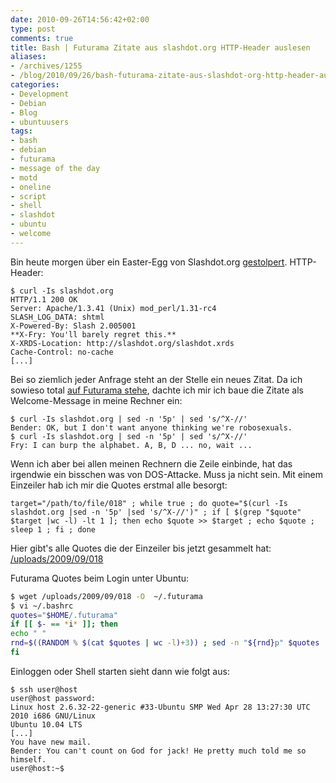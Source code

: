 ```yaml
---
date: 2010-09-26T14:56:42+02:00
type: post
comments: true
title: Bash | Futurama Zitate aus slashdot.org HTTP-Header auslesen
aliases:
- /archives/1255
- /blog/2010/09/26/bash-futurama-zitate-aus-slashdot-org-http-header-auslesen
categories:
- Development
- Debian
- Blog
- ubuntuusers
tags:
- bash
- debian
- futurama
- message of the day
- motd
- oneline
- script
- shell
- slashdot
- ubuntu
- welcome
---
```


Bin heute morgen über ein Easter-Egg von Slashdot.org
[gestolpert](http://www.eastereggs.svensoltmann.de/content/view/686/26/).
HTTP-Header:

```
$ curl -Is slashdot.org
HTTP/1.1 200 OK
Server: Apache/1.3.41 (Unix) mod_perl/1.31-rc4
SLASH_LOG_DATA: shtml
X-Powered-By: Slash 2.005001
**X-Fry: You'll barely regret this.**
X-XRDS-Location: http://slashdot.org/slashdot.xrds
Cache-Control: no-cache
[...]
```

Bei so ziemlich jeder Anfrage steht an der Stelle ein neues Zitat. Da ich
sowieso total [auf Futurama stehe](/archives/995), dachte ich mir ich baue
die Zitate als Welcome-Message in meine Rechner ein:

```
$ curl -Is slashdot.org | sed -n '5p' | sed 's/^X-//'
Bender: OK, but I don't want anyone thinking we're robosexuals.
$ curl -Is slashdot.org | sed -n '5p' | sed 's/^X-//'
Fry: I can burp the alphabet. A, B, D ... no, wait ...
```

Wenn ich aber bei allen meinen Rechnern die Zeile einbinde, hat das
irgendwie ein bisschen was von DOS-Attacke. Muss ja nicht sein. Mit einem
Einzeiler hab ich mir die Quotes erstmal alle besorgt:


    target="/path/to/file/018" ; while true ; do quote="$(curl -Is slashdot.org |sed -n '5p' |sed 's/^X-//')" ; if [ $(grep "$quote" $target |wc -l) -lt 1 ]; then echo $quote >> $target ; echo $quote ; sleep 1 ; fi ; done

Hier gibt's alle Quotes die der Einzeiler bis jetzt gesammelt hat:
[/uploads/2009/09/018](/uploads/2009/09/018)

Futurama Quotes beim Login unter Ubuntu:

``` bash
$ wget /uploads/2009/09/018 -O  ~/.futurama
$ vi ~/.bashrc
quotes="$HOME/.futurama"
if [[ $- == *i* ]]; then
echo " "
rnd=$((RANDOM % $(cat $quotes | wc -l)+3)) ; sed -n "${rnd}p" $quotes
fi
```

Einloggen oder Shell starten sieht dann wie folgt aus:

```
$ ssh user@host
user@host password:
Linux host 2.6.32-22-generic #33-Ubuntu SMP Wed Apr 28 13:27:30 UTC 2010 i686 GNU/Linux
Ubuntu 10.04 LTS
[...]
You have new mail.
Bender: You can't count on God for jack! He pretty much told me so himself.
user@host:~$
```

